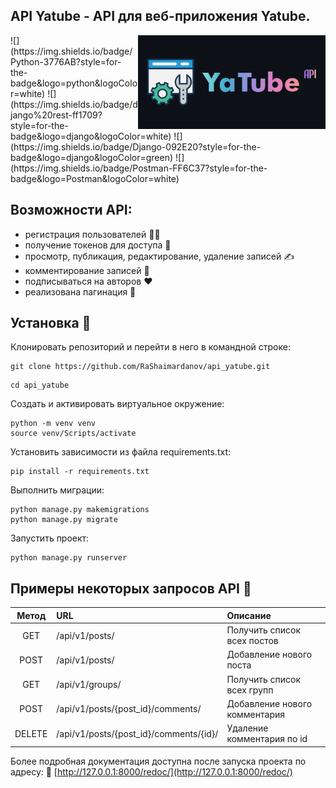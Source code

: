 ## API Yatube - API для веб-приложения Yatube.
<img src="logo.png" align="right" />
![](https://img.shields.io/badge/Python-3776AB?style=for-the-badge&logo=python&logoColor=white)
![](https://img.shields.io/badge/django%20rest-ff1709?style=for-the-badge&logo=django&logoColor=white)
![](https://img.shields.io/badge/Django-092E20?style=for-the-badge&logo=django&logoColor=green)
![](https://img.shields.io/badge/Postman-FF6C37?style=for-the-badge&logo=Postman&logoColor=white)


## Возможности API: 
- регистрация пользователей 🤷‍♂️
- получение токенов для доступа 🔑
- просмотр, публикация, редактирование, удаление записей ✍️
- комментирование записей 💬
- подписываться на авторов ❤️
- реализована пагинация 📖

## Установка 🛫

Клонировать репозиторий и перейти в него в командной строке:
```
git clone https://github.com/RaShaimardanov/api_yatube.git
```
```
cd api_yatube
```
Cоздать и активировать виртуальное окружение:
```
python -m venv venv
source venv/Scripts/activate
```

Установить зависимости из файла requirements.txt:
```
pip install -r requirements.txt
```

Выполнить миграции:
```
python manage.py makemigrations
python manage.py migrate
```
Запустить проект:
```
python manage.py runserver
```
## Примеры некоторых запросов API 🚀
|Метод   |URL                                            |Описание                       |
|:------:|:----------------------------------------------|:------------------------------|
| GET    | /api/v1/posts/                                | Получить список всех постов   |
| POST   | /api/v1/posts/                                | Добавление нового поста       |
| GET    | /api/v1/groups/                               | Получить список всех групп    |
| POST   | /api/v1/posts/{post_id}/comments/             | Добавление нового комментария |
| DELETE | /api/v1/posts/{post_id}/comments/{id}/        | Удаление комментария по id    |

Более подробная документация доступна после запуска проекта по адресу: 📄
[http://127.0.0.1:8000/redoc/](http://127.0.0.1:8000/redoc/)